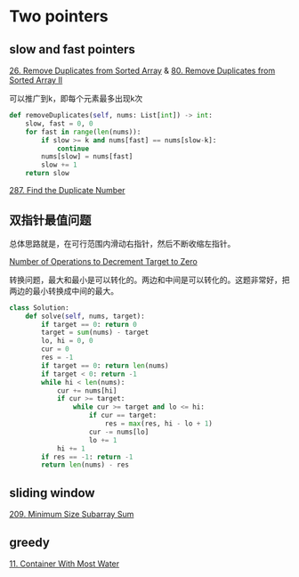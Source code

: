 # Two pointers


## slow and fast pointers

[26. Remove Duplicates from Sorted Array](https://leetcode.com/problems/remove-duplicates-from-sorted-array/) & [80. Remove Duplicates from Sorted Array II](https://leetcode.com/problems/remove-duplicates-from-sorted-array-ii/)

可以推广到k，即每个元素最多出现k次

```python
def removeDuplicates(self, nums: List[int]) -> int:
    slow, fast = 0, 0
    for fast in range(len(nums)):
        if slow >= k and nums[fast] == nums[slow-k]:
            continue
        nums[slow] = nums[fast]
        slow += 1
    return slow
```

[287. Find the Duplicate Number](https://leetcode.com/problems/find-the-duplicate-number/)



## 双指针最值问题

总体思路就是，在可行范围内滑动右指针，然后不断收缩左指针。

[Number of Operations to Decrement Target to Zero](https://binarysearch.com/problems/Number-of-Operations-to-Decrement-Target-to-Zero)

转换问题，最大和最小是可以转化的。两边和中间是可以转化的。这题非常好，把两边的最小转换成中间的最大。

```python
class Solution:
    def solve(self, nums, target):
        if target == 0: return 0
        target = sum(nums) - target
        lo, hi = 0, 0
        cur = 0
        res = -1
        if target == 0: return len(nums)
        if target < 0: return -1
        while hi < len(nums):
            cur += nums[hi]
            if cur >= target:
                while cur >= target and lo <= hi:
                    if cur == target:
                        res = max(res, hi - lo + 1)
                    cur -= nums[lo]
                    lo += 1
            hi += 1
        if res == -1: return -1
        return len(nums) - res
```

## sliding window

[209. Minimum Size Subarray Sum](https://leetcode.com/problems/minimum-size-subarray-sum/)


## greedy

[11. Container With Most Water](https://leetcode.com/problems/container-with-most-water/)

